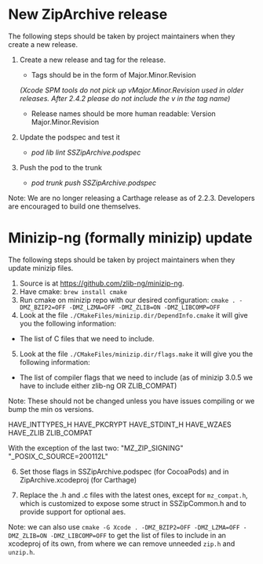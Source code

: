 # New ZipArchive release

The following steps should be taken by project maintainers when they create a new release.

1. Create a new release and tag for the release.

    - Tags should be in the form of Major.Minor.Revision 
    
     *(Xcode SPM tools do not pick up vMajor.Minor.Revision used in older releases. After 2.4.2 please do not include the v in the tag name)*

    - Release names should be  more human readable: Version Major.Minor.Revision

2. Update the podspec and test it

    - *pod lib lint SSZipArchive.podspec*

3. Push the pod to the trunk

    - *pod trunk push SSZipArchive.podspec*


Note: We are no longer releasing a Carthage release as of 2.2.3. Developers are encouraged to build one themselves.


# Minizip-ng (formally minizip) update

The following steps should be taken by project maintainers when they update minizip files.

1. Source is at https://github.com/zlib-ng/minizip-ng.
2. Have cmake:
`brew install cmake`
3. Run cmake on minizip repo with our desired configuration:
`cmake . -DMZ_BZIP2=OFF -DMZ_LZMA=OFF -DMZ_ZLIB=ON -DMZ_LIBCOMP=OFF`
4. Look at the file `./CMakeFiles/minizip.dir/DependInfo.cmake` it will give you the following information:
- The list of C files that we need to include.

5. Look at the file `./CMakeFiles/minizip.dir/flags.make` it will give you the following information:

- The list of compiler flags that we need to include (as of minizip 3.0.5 we have to include either zlib-ng OR ZLIB_COMPAT)

Note: These should not be changed unless you have issues compiling or we bump the min os versions. 

HAVE_INTTYPES_H HAVE_PKCRYPT HAVE_STDINT_H HAVE_WZAES HAVE_ZLIB ZLIB_COMPAT

With the exception of the last two: "MZ_ZIP_SIGNING" "_POSIX_C_SOURCE=200112L"


6. Set those flags in SSZipArchive.podspec (for CocoaPods) and in ZipArchive.xcodeproj (for Carthage)

7. Replace the .h and .c files with the latest ones, except for `mz_compat.h`, which is customized to expose some struct in SSZipCommon.h and to provide support for optional aes.

Note: we can also use `cmake -G Xcode . -DMZ_BZIP2=OFF -DMZ_LZMA=OFF -DMZ_ZLIB=ON -DMZ_LIBCOMP=OFF` to get the list of files to include in an xcodeproj of its own, from where we can remove unneeded `zip.h` and `unzip.h`.
